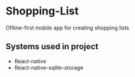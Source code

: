# Shopping-List
Oflline-first mobile app for creating shopping lists

## Systems used in project
- React-native
- React-native-sqlite-storage
